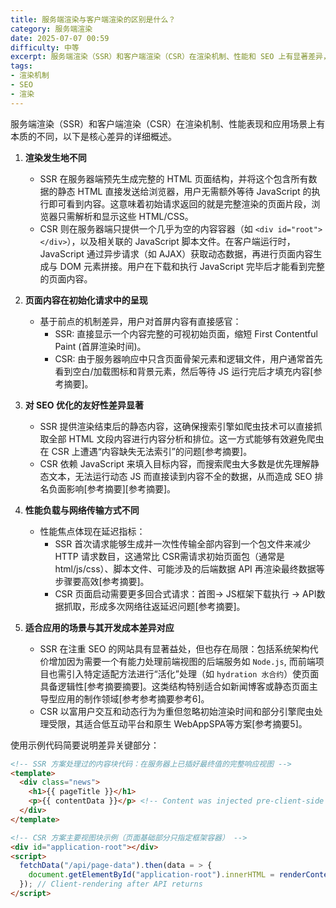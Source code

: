 ```yaml
---
title: 服务端渲染与客户端渲染的区别是什么？
category: 服务端渲染
date: 2025-07-07 00:59
difficulty: 中等
excerpt: 服务端渲染（SSR）和客户端渲染（CSR）在渲染机制、性能和 SEO 上有显著差异，理解这些区别对前端开发至关重要。
tags:
- 渲染机制
- SEO
- 渲染
---
```

服务端渲染（SSR）和客户端渲染（CSR）在渲染机制、性能表现和应用场景上有本质的不同，以下是核心差异的详细概述。

1.  **渲染发生地不同**  
    - SSR 在服务器端预先生成完整的 HTML 页面结构，并将这个包含所有数据的静态 HTML 直接发送给浏览器，用户无需额外等待 JavaScript 的执行即可看到内容。这意味着初始请求返回的就是完整渲染的页面片段，浏览器只需解析和显示这些 HTML/CSS。  
    - CSR 则在服务器端只提供一个几乎为空的内容容器（如 `<div id="root"></div>`），以及相关联的 JavaScript 脚本文件。在客户端运行时，JavaScript 通过异步请求（如 AJAX）获取动态数据，再进行页面内容生成与 DOM 元素拼接。用户在下载和执行 JavaScript 完毕后才能看到完整的页面内容。

2.  **页面内容在初始化请求中的呈现**  
    - 基于前点的机制差异，用户对首屏内容有直接感官：  
      - SSR: 直接显示一个内容完整的可视初始页面，缩短 First Contentful Paint (首屏渲染时间)。  
      - CSR: 由于服务器响应中只含页面骨架元素和逻辑文件，用户通常首先看到空白/加载图标和背景元素，然后等待 JS 运行完后才填充内容[参考摘要]。

3.  **对 SEO 优化的友好性差异显著**  
    - SSR 提供渲染结束后的静态内容，这确保搜索引擎如爬虫技术可以直接抓取全部 HTML 文段内容进行内容分析和排位。这一方式能够有效避免爬虫在 CSR 上遭遇“内容缺失无法索引”的问题[参考摘要]。  
    - CSR 依赖 JavaScript 来填入目标内容，而搜索爬虫大多数是优先理解静态文本，无法运行动态 JS 而直接读到内容不全的数据，从而造成 SEO 排名负面影响[参考摘要][参考摘要]。

4.  **性能负载与网络传输方式不同**  
    - 性能焦点体现在延迟指标：  
      - SSR 首次请求能够生成并一次性传输全部内容到一个包文件来减少 HTTP 请求数目，这通常比 CSR需请求初始页面包（通常是 html/js/css）、脚本文件、可能涉及的后端数据 API 再渲染最终数据等步骤要高效[参考摘要]。  
      - CSR 页面启动需要更多回合式请求：首图→ JS框架下载执行 → API数据抓取，形成多次网络往返延迟问题[参考摘要]。

5.  **适合应用的场景与其开发成本差异对应**  
    - SSR 在注重 SEO 的网站具有显著益处，但也存在局限：包括系统架构代价增加因为需要一个有能力处理前端视图的后端服务如 `Node.js`, 而前端项目也需引入特定适配方法进行“活化”处理（如 `hydration 水合约`）使页面具备逻辑性[参考摘要摘要]。这类结构特别适合如新闻博客或静态页面主导型应用的制作领域[参考参考摘要参考6]。  
    - CSR 以富用户交互和动态行为为重但忽略初始渲染时间和部分引擎爬虫处理受限，其适合低互动平台和原生 WebAppSPA等方案[参考摘要5]。

使用示例代码简要说明差异关键部分：
```html
<!-- SSR 方案处理过的内容块代码：在服务器上已插好最终值的完整响应视图 -->
<template>
  <div class="news">
    <h1>{{ pageTitle }}</h1>
    <p>{{ contentData }}</p> <!-- Content was injected pre-client-side -->
  </div>
</template>

<!-- CSR 方案主要视图块示例（页面基础部分只指定框架容器） -->
<div id="application-root"></div>
<script>
  fetchData("/api/page-data").then(data = > {
    document.getElementById("application-root").innerHTML = renderContent(data);
  }); // Client-rendering after API returns
</script>
```
